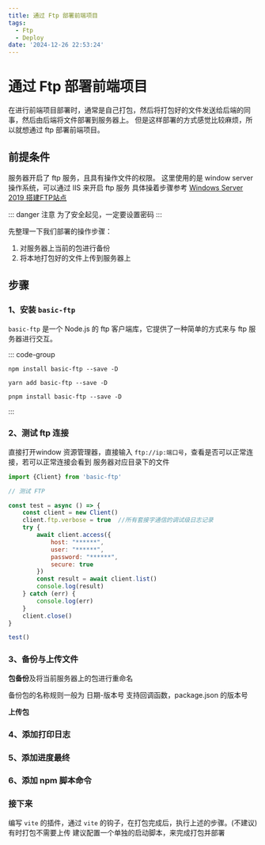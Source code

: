 ```yaml
---
title: 通过 Ftp 部署前端项目
tags:
  - Ftp
  - Deploy
date: '2024-12-26 22:53:24'
---
```


# 通过 Ftp 部署前端项目

在进行前端项目部署时，通常是自己打包，然后将打包好的文件发送给后端的同事，然后由后端将文件部署到服务器上。
但是这样部署的方式感觉比较麻烦，所以就想通过 ftp 部署前端项目。

## 前提条件

服务器开启了 ftp 服务，且具有操作文件的权限。
这里使用的是 window server 操作系统，可以通过 IIS 来开启 ftp 服务 具体操着步骤参考 [Windows Server 2019 搭建FTP站点](https://www.cnblogs.com/wencg/p/13450938.html)


::: danger 注意
为了安全起见，一定要设置密码
:::

先整理一下我们部署的操作步骤：

1. 对服务器上当前的包进行备份
2. 将本地打包好的文件上传到服务器上

## 步骤

### 1、安装 `basic-ftp`

`basic-ftp` 是一个 Node.js 的 ftp 客户端库，它提供了一种简单的方式来与 ftp 服务器进行交互。

::: code-group

```npm
npm install basic-ftp --save -D
```

```yarn
yarn add basic-ftp --save -D
```

```pnpm
pnpm install basic-ftp --save -D
```

:::

### 2、测试 ftp 连接
直接打开window 资源管理器，直接输入 `ftp://ip:端口号`，查看是否可以正常连接，若可以正常连接会看到 服务器对应目录下的文件


```js
import {Client} from 'basic-ftp'

// 测试 FTP

const test = async () => {
    const client = new Client()
    client.ftp.verbose = true  //所有套接字通信的调试级日志记录
    try {
        await client.access({
            host: "******",
            user: "******",
            password: "******",
            secure: true
        })
		const result = await client.list()
        console.log(result)
    } catch (err) {
        console.log(err)
    }
    client.close()
}

test()
```

### 3、备份与上传文件

**包备份**及将当前服务器上的包进行重命名

备份包的名称规则一般为 日期-版本号 支持回调函数，package.json 的版本号



**上传包**


### 4、添加打印日志


### 5、添加进度最终

### 6、添加 npm 脚本命令


### 接下来

编写 `vite` 的插件，通过 `vite` 的钩子，在打包完成后，执行上述的步骤。(不建议) 有时打包不需要上传
建议配置一个单独的启动脚本，来完成打包并部署
